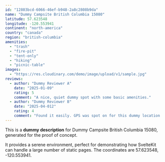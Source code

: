 ```yaml
---
id: "12803bcd-6066-46ef-b948-2a8c2808b9da"
name: "Dummy Campsite British Columbia 15080"
latitude: 57.623548
longitude: -120.553941
continent: "north-america"
country: "canada"
region: "british-columbia"
amenities:
  - "trash"
  - "fire-pit"
  - "tent-only"
  - "hiking"
  - "picnic-table"
images:
  - "https://res.cloudinary.com/demo/image/upload/v1/sample.jpg"
reviews:
  - author: "Dummy Reviewer A"
    date: "2025-01-09"
    rating: 5
    comment: "A nice, quiet dummy spot with some basic amenities."
  - author: "Dummy Reviewer B"
    date: "2025-04-012"
    rating: 4
    comment: "Found it easily. GPS was spot on for this dummy location."
---
```


This is a **dummy description** for Dummy Campsite British Columbia 15080, generated for the proof of concept.

It provides a serene environment, perfect for demonstrating how SvelteKit can handle a large number of static pages. The coordinates are 57.623548, -120.553941.
